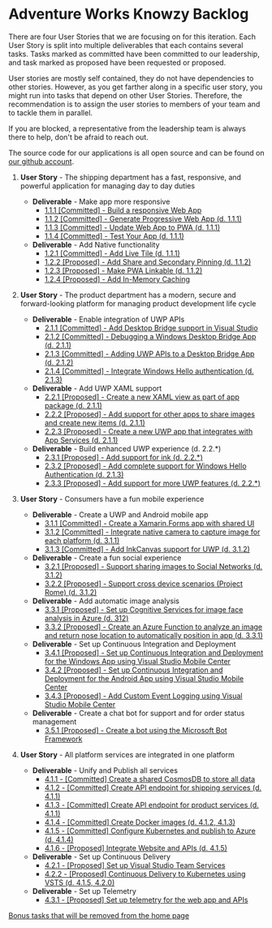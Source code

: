 # Adventure Works Knowzy Backlog 

There are four User Stories that we are focusing on for this iteration. Each User Story is split into multiple deliverables that each contains several tasks. Tasks marked as committed have been committed to our leadership, and task marked as proposed have been requested or proposed.

User stories are mostly self contained, they do not have dependencies to other stories. However, as you get farther along in a specific user story, you might run into tasks that depend on other User Stories. Therefore, the recommendation is to assign the user stories to members of your team and to tackle them in parallel. 

If you are blocked, a representative from the leadership team is always there to help, don't be afraid to reach out.

The source code for our applications is all open source and can be found on [our github account](https://github.com/Knowzy/KnowzyInternalApps).


1. **User Story** - The shipping department has a fast, responsive, and powerful application for managing day to day duties
    * **Deliverable** - Make app more responsive
        * [1.1.1 [Committed] - Build a responsive Web App][111]
        * [1.1.2 [Committed] - Generate Progressive Web App (d. 1.1.1)][112]
        * [1.1.3 [Committed] - Update Web App to PWA (d. 1.1.1)][113]
        * [1.1.4 [Committed] - Test Your App (d. 1.1.1)][114]
    * **Deliverable** - Add Native functionality
        * [1.2.1 [Committed] - Add Live Tile (d. 1.1.1) ][121]
        * [1.2.2 [Proposed] - Add Share and Secondary Pinning (d. 1.1.2)][122]
        * [1.2.3 [Proposed] - Make PWA Linkable (d. 1.1.2)][123]
        * [1.2.4 [Proposed] - Add In-Memory Caching][124]

2. **User Story** - The product department has a modern, secure and forward-looking platform for managing product development life cycle
    * **Deliverable** - Enable integration of UWP APIs
        * [2.1.1 [Committed] - Add Desktop Bridge support in Visual Studio][211]
        * [2.1.2 [Committed] - Debugging a Windows Desktop Bridge App (d. 2.1.1)][212]
        * [2.1.3 [Committed] - Adding UWP APIs to a Desktop Bridge App (d. 2.1.2)][213]        
        * [2.1.4 [Committed] - Integrate Windows Hello authentication (d. 2.1.3)][214]
    * **Deliverable** - Add UWP XAML support
        * [2.2.1 [Proposed] - Create a new XAML view as part of app package (d. 2.1.1)][221]
        * [2.2.2 [Proposed] - Add support for other apps to share images and create new items (d. 2.1.1)][222]
        * [2.2.3 [Proposed] - Create a new UWP app that integrates with App Services (d. 2.1.1)][223]
    * **Deliverable** - Build enhanced UWP experience (d. 2.2.*)
        * [2.3.1 [Proposed] - Add support for ink (d. 2.2.*)][231]
        * [2.3.2 [Proposed] - Add complete support for Windows Hello Authentication (d. 2.1.3)][232]
        * [2.3.3 [Proposed] - Add support for more UWP features (d. 2.2.*)][233]

3. **User Story** - Consumers have a fun mobile experience 
    * **Deliverable** - Create a UWP and Android mobile app
        * [3.1.1 [Committed] - Create a Xamarin.Forms app with shared UI][311]
        * [3.1.2 [Committed] - Integrate native camera to capture image for each platform (d. 3.1.1)][312]
        * [3.1.3 [Committed] - Add InkCanvas support for UWP (d. 3.1.2)][313]
    * **Deliverable** - Create a fun social experience
        * [3.2.1 [Proposed] - Support sharing images to Social Networks (d. 3.1.2)][321]
        * [3.2.2 [Proposed] - Support cross device scenarios (Project Rome) (d. 3.1.2)][322]
    * **Deliverable** - Add automatic image analysis
        * [3.3.1 [Proposed] - Set up Cognitive Services for image face analysis in Azure (d. 312)][331]
        * [3.3.2 [Proposed] - Create an Azure Function to analyze an image and return nose location to automatically position in app (d. 3.3.1)][332]
    * **Deliverable** - Set up Continuous Integration and Deployment
        * [3.4.1 [Proposed] - Set up Continuous Integration and Deployment for the Windows App using Visual Studio Mobile Center][341]
        * [3.4.2 [Proposed] - Set up Continuous Integration and Deployment for the Android App using Visual Studio Mobile Center][342]
        * [3.4.3 [Proposed] - Add Custom Event Logging using Visual Studio Mobile Center][343]
    * **Deliverable** - Create a chat bot for support and for order status management 
        * [3.5.1 [Proposed] - Create a bot using the Microsoft Bot Framework][351]

4. **User Story** - All platform services are integrated in one platform
    * **Deliverable** - Unify and Publish all services
        * [4.1.1 - [Committed] Create a shared CosmosDB to store all data][411]
        * [4.1.2 - [Committed] Create API endpoint for shipping services (d. 4.1.1)][412]
        * [4.1.3 - [Committed] Create API endpoint for product services (d. 4.1.1)][413]
        * [4.1.4 - [Committed] Create Docker images (d. 4.1.2, 4.1.3)][414]
        * [4.1.5 - [Committed] Configure Kubernetes and publish to Azure (d. 4.1.4)][415]
        * [4.1.6 - [Proposed] Integrate Website and APIs (d. 4.1.5)][416]
    * **Deliverable** - Set up Continuous Delivery
        * [4.2.1 - [Proposed] Set up Visual Studio Team Services][421]
        * [4.2.2 - [Proposed] Continuous Delivery to Kubernetes using VSTS (d. 4.1.5, 4.2.0)][422]
    * **Deliverable** - Set up Telemetry
        * [4.3.1 - [Proposed] Set up telemetry for the web app and APIs][431]


[Bonus tasks that will be removed from the home page](stories/5/story_5.md)



[111]: stories/1/111_BuildWebApp.md
[112]: stories/1/112_GeneratePWA.md
[113]: stories/1/113_ConfigureSW.md
[114]: stories/1/114_Test_App.md
[121]: stories/1/121_Add_WIndows_Feature.md
[122]: stories/1/122_BONUS-RenoFeatures.md
[123]: stories/1/123_BONUS-APP-Links.md 
[124]: stories/1/124_BONUS_InMemoryCaching.md

[211]: stories/2/211_Centennial.md
[212]: stories/2/212_Debugging.md
[213]: stories/2/213_AddUwp.md
[214]: stories/2/214_WindowsHello.md
[221]: stories/2/221_XAMLView.md
[222]: stories/2/222_Share.md
[223]: stories/2/223_AppServices.md
[231]: stories/2/231_Inking_Dial.md
[232]: stories/2/232_Windows_Hello.md
[233]: stories/2/233_Extend.md

[311]: stories/3/311_XamarinForms.md
[312]: stories/3/312_Camera.md
[313]: stories/3/313_InkCanvas.md
[321]: stories/3/321_Social.md
[322]: stories/3/322_Rome.md
[331]: stories/3/331_CognitiveServices.md
[332]: stories/3/332_AzureFunction.md
[333]: stories/3/333_NoseAnalysys.md
[341]: stories/3/341_CICD_WindowsApp.md
[342]: stories/3/342_CICD_AndroidApp.md
[343]: stories/3/343_EventLogging.md
[351]: stories/3/351_Bot.md

[411]: stories/4/411_CosmosDB.md
[412]: stories/4/412_OrdersAPI.md
[413]: stories/4/413_ProductsAPI.md
[414]: stories/4/414_Docker.md
[415]: stories/4/415_Kubernetes.md
[416]: stories/4/416_Integrate.md
[421]: stories/4/421_SetupVSTS.md
[422]: stories/4/422_DevopsKubernetes.md
[431]: stories/4/431_Telemetry.md





